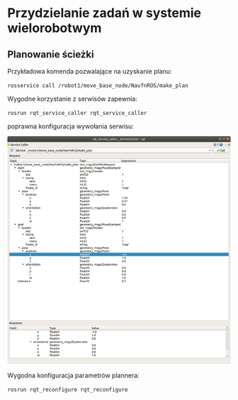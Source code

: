 # Przydzielanie zadań w systemie wielorobotwym 

## Planowanie ścieżki 

Przykładowa komenda pozwalające na uzyskanie planu:

`rosservice call /robot1/move_base_node/NavfnROS/make_plan`

Wygodne korzystanie z serwisów zapewnia:

`rosrun rqt_service_caller rqt_service_caller`

poprawna konfiguracja wywołania serwisu:

![proper_make_plan](photos/proper_make_plan/proper_make_plan_call.png)

Wygodna konfiguracja parametrów plannera:

`rosrun rqt_reconfigure rqt_reconfigure`

